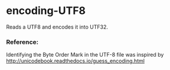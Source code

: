 # encoding-UTF8
Reads a UTF8 and encodes it into UTF32.

### Reference:

Identifying the Byte Order Mark in the UTF-8 file was inspired by http://unicodebook.readthedocs.io/guess_encoding.html
